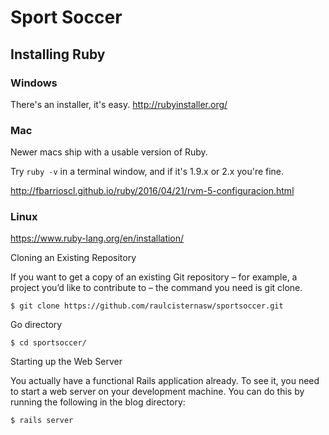 # Sport Soccer

## Installing Ruby

### Windows

There's an installer, it's easy.
http://rubyinstaller.org/

### Mac

Newer macs ship with a usable version of Ruby.

Try `ruby -v` in a terminal window, and if it's 1.9.x or 2.x you're fine.

http://fbarrioscl.github.io/ruby/2016/04/21/rvm-5-configuracion.html

### Linux

https://www.ruby-lang.org/en/installation/

Cloning an Existing Repository

If you want to get a copy of an existing Git repository – for example, a project you’d like to contribute to – the command you need is git clone.

```
$ git clone https://github.com/raulcisternasw/sportsoccer.git
```

Go directory

```
$ cd sportsoccer/
```

Starting up the Web Server

You actually have a functional Rails application already. To see it, you need to start a web server on your development machine. You can do this by running the following in the blog directory:

```
$ rails server
```
